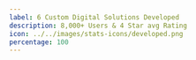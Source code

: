 ```yaml
---
label: 6 Custom Digital Solutions Developed
description: 8,000+ Users & 4 Star avg Rating
icon: ../../images/stats-icons/developed.png
percentage: 100
---
```

